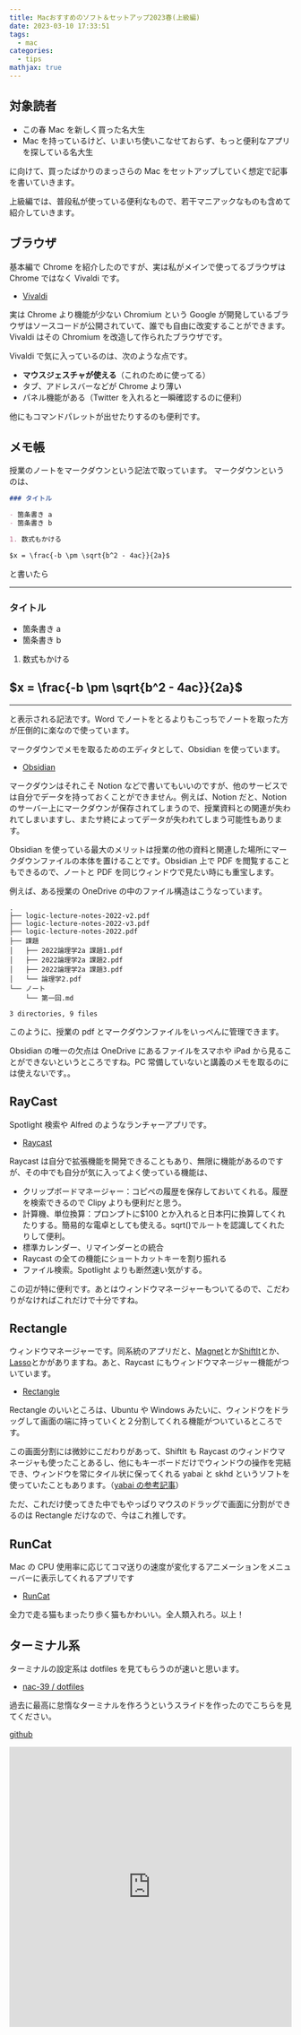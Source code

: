 ```yaml
---
title: Macおすすめのソフト＆セットアップ2023春(上級編)
date: 2023-03-10 17:33:51
tags:
  - mac
categories:
  - tips
mathjax: true
---
```


## 対象読者

- この春 Mac を新しく買った名大生
- Mac を持っているけど、いまいち使いこなせておらず、もっと便利なアプリを探している名大生

に向けて、買ったばかりのまっさらの Mac をセットアップしていく想定で記事を書いていきます。

上級編では、普段私が使っている便利なもので、若干マニアックなものも含めて紹介していきます。

<!-- more -->

## ブラウザ

基本編で Chrome を紹介したのですが、実は私がメインで使ってるブラウザは Chrome ではなく Vivaldi です。

- [Vivaldi](https://vivaldi.com)

実は Chrome より機能が少ない Chromium という Google が開発しているブラウザはソースコードが公開されていて、誰でも自由に改変することができます。Vivaldi はその Chromium を改造して作られたブラウザです。

Vivaldi で気に入っているのは、次のような点です。

- **マウスジェスチャが使える**（これのために使ってる）
- タブ、アドレスバーなどが Chrome より薄い
- パネル機能がある（Twitter を入れると一瞬確認するのに便利）

他にもコマンドパレットが出せたりするのも便利です。

## メモ帳

授業のノートをマークダウンという記法で取っています。
マークダウンというのは、

```markdown
### タイトル

- 箇条書き a
- 箇条書き b

1. 数式もかける

$x = \frac{-b \pm \sqrt{b^2 - 4ac}}{2a}$
```

と書いたら

---

### タイトル

- 箇条書き a
- 箇条書き b

1. 数式もかける

## $x = \frac{-b \pm \sqrt{b^2 - 4ac}}{2a}$

---

と表示される記法です。Word でノートをとるよりもこっちでノートを取った方が圧倒的に楽なので使っています。

マークダウンでメモを取るためのエディタとして、Obsidian を使っています。

- [Obsidian](https://obsidian.md)

マークダウンはそれこそ Notion などで書いてもいいのですが、他のサービスでは自分でデータを持っておくことができません。例えば、Notion だと、Notion のサーバー上にマークダウンが保存されてしまうので、授業資料との関連が失われてしまいますし、またサ終によってデータが失われてしまう可能性もあります。

Obsidian を使っている最大のメリットは授業の他の資料と関連した場所にマークダウンファイルの本体を置けることです。Obsidian 上で PDF を閲覧することもできるので、ノートと PDF を同じウィンドウで見たい時にも重宝します。

例えば、ある授業の OneDrive の中のファイル構造はこうなっています。

```plaintext
.
├── logic-lecture-notes-2022-v2.pdf
├── logic-lecture-notes-2022-v3.pdf
├── logic-lecture-notes-2022.pdf
├── 課題
│   ├── 2022論理学2a 課題1.pdf
│   ├── 2022論理学2a 課題2.pdf
│   ├── 2022論理学2a 課題3.pdf
│   └── 論理学2.pdf
└── ノート
    └── 第一回.md

3 directories, 9 files
```

このように、授業の pdf とマークダウンファイルをいっぺんに管理できます。

Obsidian の唯一の欠点は OneDrive にあるファイルをスマホや iPad から見ることができないというところですね。PC 常備していないと講義のメモを取るのには使えないです。。

## RayCast

Spotlight 検索や Alfred のようなランチャーアプリです。

- [Raycast](https://www.raycast.com)

Raycast は自分で拡張機能を開発できることもあり、無限に機能があるのですが、その中でも自分が気に入ってよく使っている機能は、

- クリップボードマネージャー：コピペの履歴を保存しておいてくれる。履歴を検索できるので Clipy よりも便利だと思う。
- 計算機、単位換算：プロンプトに$100 とか入れると日本円に換算してくれたりする。簡易的な電卓としても使える。sqrt()でルートを認識してくれたりして便利。
- 標準カレンダー、リマインダーとの統合
- Raycast の全ての機能にショートカットキーを割り振れる
- ファイル検索。Spotlight よりも断然速い気がする。

この辺が特に便利です。あとはウィンドウマネージャーもついてるので、こだわりがなければこれだけで十分ですね。

## Rectangle

ウィンドウマネージャーです。同系統のアプリだと、[Magnet](https://magnet.crowdcafe.com)とか[ShiftIt](https://github.com/fikovnik/ShiftIt/releases)とか、[Lasso](https://thelasso.app)とかがありますね。あと、Raycast にもウィンドウマネージャー機能がついています。

- [Rectangle](https://rectangleapp.com)

Rectangle のいいところは、Ubuntu や Windows みたいに、ウィンドウをドラッグして画面の端に持っていくと２分割してくれる機能がついているところです。

この画面分割には微妙にこだわりがあって、ShiftIt も Raycast のウィンドウマネージャも使ったことあるし、他にもキーボードだけでウィンドウの操作を完結でき、ウィンドウを常にタイル状に保ってくれる yabai と skhd というソフトを使っていたこともあります。（[yabai の参考記事](https://zenn.dev/yootaki/articles/d6ba758c63a315)）

ただ、これだけ使ってきた中でもやっぱりマウスのドラッグで画面に分割ができるのは Rectangle だけなので、今はこれ推しです。

## RunCat

Mac の CPU 使用率に応じてコマ送りの速度が変化するアニメーションをメニューバーに表示してくれるアプリです

- [RunCat](https://kyome.io/runcat/)

全力で走る猫もまったり歩く猫もかわいい。全人類入れろ。以上！

## ターミナル系

ターミナルの設定系は dotfiles を見てもらうのが速いと思います。

- [nac-39 / dotfiles](https://github.com/nac-39/dotfiles)

過去に最高に怠惰なターミナルを作ろうというスライドを作ったのでこちらを見てください。

[github](https://github.com/nac-39/slides/tree/main/jack-lt-2022-fall)

<embed src="https://nac-39.github.io/slides/jack-lt-2022-fall/slide.pdf" width="100%" height="500" title="最高に怠惰なターミナルのスライド" />

